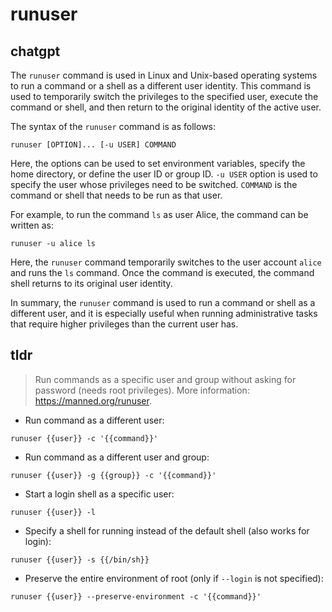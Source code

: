 # runuser 
## chatgpt 
The `runuser` command is used in Linux and Unix-based operating systems to run a command or a shell as a different user identity. This command is used to temporarily switch the privileges to the specified user, execute the command or shell, and then return to the original identity of the active user.

The syntax of the `runuser` command is as follows:

```
runuser [OPTION]... [-u USER] COMMAND
```

Here, the options can be used to set environment variables, specify the home directory, or define the user ID or group ID. `-u USER` option is used to specify the user whose privileges need to be switched. `COMMAND` is the command or shell that needs to be run as that user.

For example, to run the command `ls` as user Alice, the command can be written as:

```
runuser -u alice ls
```

Here, the `runuser` command temporarily switches to the user account `alice` and runs the `ls` command. Once the command is executed, the command shell returns to its original user identity.

In summary, the `runuser` command is used to run a command or shell as a different user, and it is especially useful when running administrative tasks that require higher privileges than the current user has. 

## tldr 
 
> Run commands as a specific user and group without asking for password (needs root privileges).
> More information: <https://manned.org/runuser>.

- Run command as a different user:

`runuser {{user}} -c '{{command}}'`

- Run command as a different user and group:

`runuser {{user}} -g {{group}} -c '{{command}}'`

- Start a login shell as a specific user:

`runuser {{user}} -l`

- Specify a shell for running instead of the default shell (also works for login):

`runuser {{user}} -s {{/bin/sh}}`

- Preserve the entire environment of root (only if `--login` is not specified):

`runuser {{user}} --preserve-environment -c '{{command}}'`
